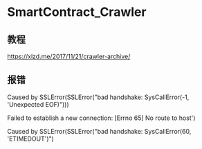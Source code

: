# SmartContract_Crawler

## 教程

https://xlzd.me/2017/11/21/crawler-archive/

## 报错

Caused by SSLError(SSLError("bad handshake: SysCallError(-1, 'Unexpected EOF)")))

Failed to establish a new connection: [Errno 65] No route to host')

Caused by SSLError(SSLError("bad handshake: SysCallError(60, 'ETIMEDOUT')")
